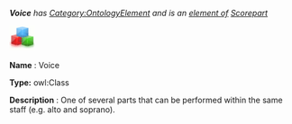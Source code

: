 ___Voice__ 
 has
 [Category:OntologyElement](../../Category/OntologyElement "Category:OntologyElement") 
 and is an
 [element of](../../Property/ElementOf "Property:ElementOf") 
[Scorepart](../../Submissions/Scorepart "Submissions:Scorepart")_




  





[![Class](../public/images/thumb/2/27/Class.gif/45px-Class.gif)](../../Image/Class.gif "Class")


__Name__ 
 : Voice
 



__Type:__ 
 owl:Class
 



__Description__ 
 : One of several parts that can be performed within the same staff (e.g. alto and soprano).